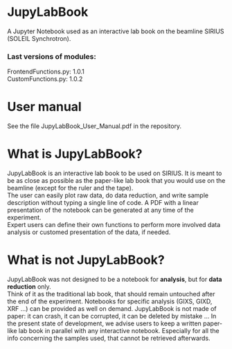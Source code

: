 # JupyLabBook
A Jupyter Notebook used as an interactive lab book on the beamline SIRIUS (SOLEIL Synchrotron).

### Last versions of modules:  
FrontendFunctions.py: 1.0.1    
CustomFunctions.py: 1.0.2    

# User manual

See the file JupyLabBook_User_Manual.pdf in the repository.


# What is JupyLabBook?
JupyLabBook is an interactive lab book to be used on SIRIUS. It is meant to be as close as possible as the paper-like lab book that you would use on the beamline (except for the ruler and the tape).  
The user can easily plot raw data, do data reduction, and write sample description without typing a single line of code. A PDF with a linear presentation of the notebook can be generated at any time of the experiment.  
Expert users can define their own functions to perform more involved data analysis or customed presentation of the data, if needed.

# What is not JupyLabBook?
JupyLabBook was not designed to be a notebook for **analysis**, but for **data reduction** only.  
Think of it as the traditional lab book, that should remain untouched after the end of the experiment. Notebooks for specific analysis (GIXS, GIXD, XRF ...) can be provided as well on demand.
JupyLabBook is not made of paper: it can crash, it can be corrupted, it can be deleted by mistake ... In the present state of development, we advise users to keep a written paper-like lab book in parallel with any interactive notebook. Especially for all the info concerning the samples used, that cannot be retrieved afterwards.

